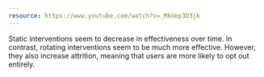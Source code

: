 ```yaml
---
resource: https://www.youtube.com/watch?v=_MkUep3D3jk
---
```


Static interventions seem to decrease in effectiveness over time. In contrast, rotating interventions seem to be much more effective. However, they also increase attrition, meaning that users are more likely to opt out entirely.